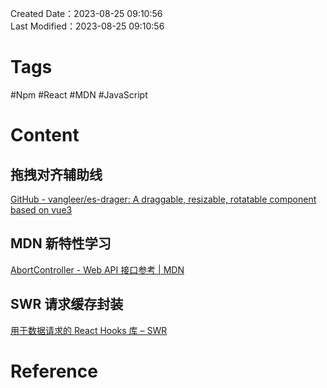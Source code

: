 Created Date：2023-08-25 09:10:56  
Last Modified：2023-08-25 09:10:56

# Tags

#Npm #React #MDN #JavaScript

# Content

## 拖拽对齐辅助线

[GitHub - vangleer/es-drager: A draggable, resizable, rotatable component based on vue3](https://github.com/vangleer/es-drager)

## MDN 新特性学习

[AbortController - Web API 接口参考 | MDN](https://developer.mozilla.org/zh-CN/docs/Web/API/AbortController)

## SWR 请求缓存封装

[用于数据请求的 React Hooks 库 – SWR](https://swr.vercel.app/)

# Reference
